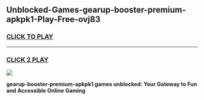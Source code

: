 
## Unblocked-Games-gearup-booster-premium-apkpk1-Play-Free-ovj83
<h3>
<a href="https://premium76.site?title=gearup-booster-premium-apkpk1&ref=15A">CLICK TO PLAY</a></h3>
<hr>

<h3>
<a href="https://premium76.site?title=gearup-booster-premium-apkpk1&ref=15A">CLICK 2 PLAY</a>
  
</h3>

<a href="https://premium76.site?title=gearup-booster-premium-apkpk1&ref=15A"><img src="https://clearcache.store/games.png"></a>


**gearup-booster-premium-apkpk1 games unblocked: Your Gateway to Fun and Accessible Online Gaming**
